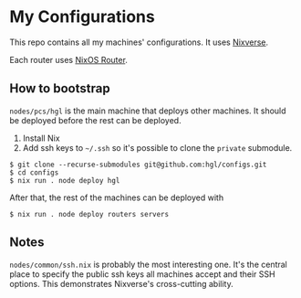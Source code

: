 # My Configurations

This repo contains all my machines' configurations. It uses [Nixverse](https://github.com/hgl/nixverse).

Each router uses [NixOS Router](https://github.com/hgl/nixos-router).

## How to bootstrap

`nodes/pcs/hgl` is the main machine that deploys other machines. It should be deployed before the rest can be deployed.

1. Install Nix
1. Add ssh keys to `~/.ssh` so it's possible to clone the `private` submodule.

```
$ git clone --recurse-submodules git@github.com:hgl/configs.git
$ cd configs
$ nix run . node deploy hgl
```

After that, the rest of the machines can be deployed with

```
$ nix run . node deploy routers servers
```

## Notes

`nodes/common/ssh.nix` is probably the most interesting one. It's the central place to specify the public ssh keys all machines accept and their SSH options. This demonstrates Nixverse's cross-cutting ability.
